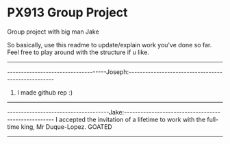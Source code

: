 # PX913 Group Project
Group project with big man Jake

So basically, use this readme to update/explain work you've done so far. Feel free to play around with the structure if u like.

----------------------------------------------------------------------------------------------
------------------------------------Joseph:---------------------------------------------------
1. I made github rep :)




----------------------------------------------------------------------------------------------
-------------------------------------Jake:----------------------------------------------------
I accepted the invitation of a lifetime to work with the 
full-time king, Mr Duque-Lopez. GOATED




----------------------------------------------------------------------------------------------
